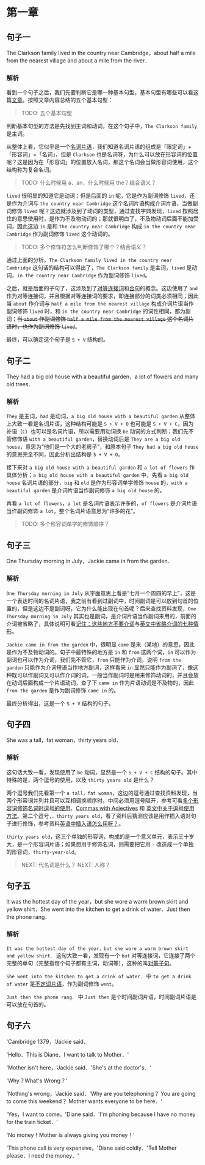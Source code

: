 # 第一章

## 句子一

The Clarkson family lived in the country near Cambridge，about half a mile from the nearest village and about a mile from the river．

### 解析
看到一个句子之后，我们先要判断它是哪一种基本句型，基本句型有哪些可以看这篇[文章](https://grammar.codeyu.com/?dt_dapp=1#docs/SimpleSentences)。按照文章内容总结的五个基本句型：

> TODO: 五个基本句型

判断基本句型的方法是先找到主词和动词，在这个句子中，`The Clarkson family` 是主词。

从整体上看，它似乎是一个[名词片语](https://grammar.codeyu.com/?dt_dapp=1#docs/NounPhrases)，我们知道名词片语的组成是「限定词」+「形容词」+「名词」，但是 `Clarkson` 也是名词呀，为什么可以放在形容词的位置呢？这是因为在「形容词」的位置放入名词，那这个名词会当做形容词使用，这个结构称为复合名词。

> TODO: 什么时候用 a、an，什么时候用 the？结合语义？

`lived` 很明显的知道它是动词；但是后面的 `in` 呢，它是作为副词修饰 `lived`，还是作为介词与 `the country near Cambridge` 这个名词片语构成介词片语，当做副词修饰 `lived` 呢？这边就涉及到了动词的类型，通过查找字典发现，`lived` 按照居住的意思使用时，是作为不及物动词的；那就很明白了，不及物动词后面不能加受词，因此这边 `in` 是和 `the country near Cambridge` 构成 `in the country near Cambridge` 作为副词修饰 `lived` 这个动词的。

> TODO: 多个修饰符怎么判断修饰了哪个？结合语义？

通过上面的分析，`The Clarkson family lived in the country near Cambridge` 这句话的结构可以得出了，`The Clarkson family` 是主词，`lived` 是动词，`in the country near Cambridge` 作为副词修饰 `lived`。

之后，就是后面的子句了，这涉及到了[对等连接词](https://grammar.codeyu.com/?dt_dapp=1#docs/Conjunction)和[合句](https://grammar.codeyu.com/?dt_dapp=1#docs/CompoundSentences)的概念。这边使用了 `and` 作为对等连接词，并且根据对等连接词的要求，即连接部分的词类必须相同；因此当 `about` 作介词与 `half a mile from the nearest village` 构成介词片语当作副词修饰 `lived` 时，和 `in the country near Cambridge` 的词性相同，都为副词；~~当 `about` 作副词修饰 `half a mile from the nearest village` 这个名词片语时，也作为副词修饰 `lived`~~。

最终，可以确定这个句子是 `S + V` 结构的。

## 句子二

They had a big old house with a beautiful garden，a lot of flowers and many old trees．

### 解析

`They` 是主词，`had` 是动词，`a big old house with a beautiful garden` 从整体上大致一看是名词片语，这种结构可能是 `S + V + O` 也可能是 `S + V + C`，因为补语（`C`）也可以是名词片语，所以需要用动词换 `be` 动词的方式判断；我们先不管修饰语 `with a beautiful garden`，替换动词后是 `They are a big old house`，意思为“他们是一个大的老房子”，和原本句子 `They had a big old house` 的意思完全不同，因此分析出结构是 `S + V + O`。

接下来对 `a big old house with a beautiful garden` 和 `a lot of flowers` 作具体分析；`a big old house with a beautiful garden` 中，先看 `a big old house` 名词片语的部分，`big` 和 `old` 是作为形容词单字修饰 `house` 的，`with a beautiful garden` 是介词片语当作副词修饰 `a big old house` 的。

再看 `a lot of flowers`，`a lot` 是名词片语表示许多的，`of flowers` 是介词片语当作副词修饰 `a lot`，整个名词片语意思为“许多的花”。

> TODO: 多个形容词单字的修饰顺序？

## 句子三

One Thursday morning in July，Jackie came in from the garden．

### 解析

`One Thursday morning in July` 从字面意思上看是“七月一个周四的早上”，这是一个表达时间的名词片语，我之前有看到过副词中，时间副词是可以放到句首的位置的，但是这边不是副词呀，它为什么能出现在句首呢？后来查找资料发现，`One Thursday morning in July` 其实也是副词，是介词片语当作副词来用的，前面的介词被省略了，具体说明可看[记住：这些地方不要介词](https://www.hjenglish.com/new/p826710/)与[英文中省略介词的七种情形](https://zhuanlan.zhihu.com/p/67580194)。

`Jackie came in from the garden` 中，很明显 `came` 是来（某地）的意思，因此是作为不及物动词的。句子中最特殊的地方是 `in` 和 `from` 这两个词，`in` 可以作为副词也可以作为介词，我们先不管它，`from` 只能作为介词，说明 `from the garden` 只能作为介词短语当作地方副词，这样看来 `in` 显然只能作为副词了，像这种既可以作副词又可以作介词的词，一般当作副词时是用来修饰动词的，并且会放在动词后面构成一个片语动词，查了下 `came in` 作为片语动词是不及物的，因此 `from the garden` 是作为副词修饰 `came in` 的。

最终分析得出，这是一个 `S + V` 结构的句子。

## 句子四

She was a tall，fat woman，thirty years old．

### 解析
这句话大致一看，发现使用了 `be` 动词，显然是一个 `S + V + C` 结构的句子。其中特殊的是，两个逗号的使用，以及 `thirty years old` 是什么？

两个逗号我们先看第一个 `a tall，fat woman`，这边的逗号通过查找资料发现，当两个形容词并列并且可以互相调换顺序时，中间必须用逗号隔开，参考可看[多个形容词修饰名词时逗号的使用](https://chengmingluo.wordpress.com/2017/06/21/%E5%A4%9A%E4%B8%AA%E5%BD%A2%E5%AE%B9%E8%AF%8D%E4%BF%AE%E9%A5%B0%E5%90%8D%E8%AF%8D%E6%97%B6%E9%80%97%E5%8F%B7%E7%9A%84%E4%BD%BF%E7%94%A8%EF%BC%88comma-rule-for-a-string-of-adjectives-before-a-noun/)、[Commas with Adjectives](https://www.quickanddirtytips.com/articles/commas-with-adjectives/) 和 [英文中关于逗号使用方法](https://zhuanlan.zhihu.com/p/46736877)。第二个逗号，`，thirty years old`，看了资料后猜测应该是用作插入语对句子进行修饰，参考资料[英语中插入语怎么用呀？](https://www.zhihu.com/question/350539725)。

`thirty years old`，这三个单独的形容词，构成的是一个意义单元，表示三十岁大，是一个形容词片语；如果想用于修饰名词，则需要把它用 `-` 改造成一个单独的形容词，`thirty-year-old`。

> NEXT: 代名词是什么？
> NEXT: 人称？

## 句子五

It was the hottest day of the year，but she wore a warm brown skirt and yellow shirt．She went into the kitchen to get a drink of water．Just then the phone rang．

### 解析

`It was the hottest day of the year，but she wore a warm brown skirt and yellow shirt．` 这句大致一看，发现有一个 `but` 对等连接词，它连接了两个完整的单句（完整指每个句子都有主词，动词等），这种的叫[对等子句](https://grammar.codeyu.com/?dt_dapp=1#docs/CompoundSentences)。

`She went into the kitchen to get a drink of water．` 中 `to get a drink of water` 是[不定词片语](https://grammar.codeyu.com/?dt_dapp=1#docs/Infinitive)，作为副词修饰 `went`。

`Just then the phone rang．` 中 `Just then` 是个时间副词片语，时间副词片语是可以放在句首的。

## 句子六

'Cambridge 1379，'Jackie said．

'Hello．This is Diane．I want to talk to Mother．'

'Mother isn't here，'Jackie said．'She's at the doctor's．'

'Why？What's Wrong？'

'Nothing's wrong，'Jackie said．'Why are you telephoning？ You are going to come this weekend？ Mother wants everyone to be here．'

'Yes，I want to come，'Diane said．'I'm phoning because I have no money for the train ticket．'

'No money！Mother is always giving you money！'

'This phone call is very expensive，'Diane said coldly．'Tell Mother please．I need the money．'